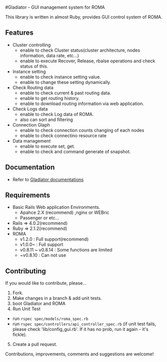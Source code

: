 #Gladiator - GUI management system for ROMA

This library is written in almost Ruby, provides GUI control system of ROMA.

## Features

* Cluster controlling
  * enable to check Cluster status(cluster architecture, nodes information, data rate, etc...)
  * enable to execute Recover, Release, rbalse operations and check status of this.
* Instance setting
  * enable to check instance setting value.
  * enable to change these setting dynamically.
* Check Routing data
  * enable to check current & past routing data.
  * enable to get routing history.
  * enable to download routing information via web application.
* Check Logs data
  * enable to check Log data of ROMA.
  * also can sort and filtering
* Connection Glaph
  * enable to check connection counts changing of each nodes
  * enable to check connectino resource rate
* Data management
  * enable to execute set, get.
  * enable to check and command generate of snapshot.

## Documentation

* Refer to [Gladiator documentations](http://roma-kvs.org/gladiator.html)

## Requirements
* Basic Rails Web application Environments.
  * Apahce 2.X (recommend) ,nginx or WEBric
  * Passenger or etc...
* Rails => 4.0.2(recommend)
* Ruby => 2.1.2(recommend)
* ROMA
  * v1.2.0 : Full support(recommend)
  * v1.0.0~ : Full support 
  * v0.8.11 ~ v0.8.14 : Some functions are limited
  * ~v0.8.10 : Can not use 

## Contributing

If you would like to contribute, please...

1. Fork.
2. Make changes in a branch & add unit tests.
3. boot Gladiator and ROMA
4. Run Unit Test
  * run `rspec spec/models/roma_spec.rb`
  * run `rspec spec/controllers/api_controller_spec.rb` 
  (if unit test fails, please check 'lib/config_gui.rb'. If it has no prob, run it again - it's fickle).
5. Create a pull request.

Contributions, improvements, comments and suggestions are welcome!
